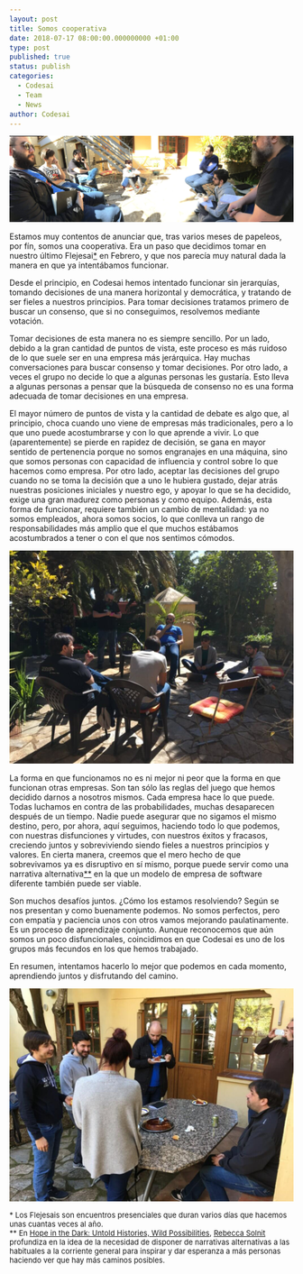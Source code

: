 ```yaml
---
layout: post
title: Somos cooperativa
date: 2018-07-17 08:00:00.000000000 +01:00
type: post
published: true
status: publish
categories:
  - Codesai
  - Team
  - News
author: Codesai
---
```


<img src="/assets/flejesai_tenerife_2018.JPG" alt="Codesai en Flejesai 1" />

Estamos muy contentos de anunciar que, tras varios meses de papeleos, por fín,
somos una cooperativa. Era un paso que decidimos tomar en nuestro último Flejesai<a href="#nota1">*</a> en Febrero, y que nos parecía muy natural dada la manera en que ya intentábamos funcionar.

Desde el principio, en Codesai hemos intentado funcionar sin jerarquías, tomando decisiones de una manera horizontal y democrática, y tratando de ser fieles a nuestros principios. Para tomar decisiones tratamos primero de buscar un consenso, que si no conseguimos, resolvemos mediante votación.

Tomar decisiones de esta manera no es siempre sencillo. Por un lado, debido a la gran cantidad de puntos de vista, este proceso es más ruidoso de lo que suele ser en una empresa más jerárquica. Hay muchas conversaciones para buscar consenso y tomar decisiones. Por otro lado, a veces el grupo no decide lo que a algunas personas les gustaría. Esto lleva a algunas personas a pensar que la búsqueda de consenso no es una forma adecuada de tomar decisiones en una empresa.

El mayor número de puntos de vista y la cantidad de debate es algo que, al principio, choca cuando uno viene de empresas más tradicionales, pero a lo que uno puede acostumbrarse y con lo que aprende a vivir. Lo que (aparentemente) se pierde en rapidez de decisión, se gana en mayor sentido de pertenencia porque no somos engranajes en una máquina, sino que somos personas con capacidad de influencia y control sobre lo que hacemos como empresa. Por otro lado, aceptar las decisiones del grupo cuando no se toma la decisión que a uno le hubiera gustado, dejar atrás nuestras posiciones iniciales y nuestro ego, y apoyar lo que se ha decidido, exige una gran madurez como personas y como equipo. Además, esta forma de funcionar, requiere también un cambio de mentalidad: ya no somos empleados, ahora somos socios, lo que conlleva un rango de responsabilidades más amplio que el que muchos estábamos acostumbrados a tener o con el que nos sentimos cómodos.

<img src="/assets/flejesai_tenerife_2018_2.JPG" alt="Codesai en Flejesai 2" />

La forma en que funcionamos no es ni mejor ni peor que la forma en que funcionan otras empresas. Son tan sólo las reglas del juego que hemos decidido darnos a nosotros mismos. Cada empresa hace lo que puede. Todas luchamos en contra de las probabilidades, muchas desaparecen después de un tiempo. Nadie puede asegurar que no sigamos el mismo destino, pero, por ahora, aquí seguimos, haciendo todo lo que podemos, con nuestras disfunciones y virtudes, con nuestros éxitos y fracasos, creciendo juntos y sobreviviendo siendo fieles a nuestros principios y valores. En cierta manera, creemos que el mero hecho de que sobrevivamos ya es disruptivo en sí mismo, porque puede servir como una narrativa alternativa<a href="#nota2">**</a> en la que un modelo de empresa de software diferente también puede ser viable.

Son muchos desafíos juntos. ¿Cómo los estamos resolviendo? Según se nos presentan y como buenamente podemos. No somos perfectos, pero con empatía y paciencia unos con otros vamos mejorando paulatinamente. Es un proceso de aprendizaje conjunto. Aunque reconocemos que aún somos un poco disfuncionales, coincidimos en que Codesai es uno de los grupos más fecundos en los que hemos trabajado. 

En resumen, intentamos hacerlo lo mejor que podemos en cada momento, aprendiendo juntos y disfrutando del camino.

<img src="/assets/flejesai_tenerife_2018_3.JPG" alt="Codesai en Flejesai 3" />

<p style="font-size: small;">
  <a name="nota1"></a> * Los Flejesais son encuentros presenciales que duran varios días que hacemos unas cuantas veces al año.
  <br>
  <a name="nota2"></a> ** En <a href="https://www.goodreads.com/book/show/28048.Hope_in_the_Dark">Hope in the Dark: Untold Histories, Wild Possibilities</a>, <a href="https://en.wikipedia.org/wiki/Rebecca_Solnit">Rebecca Solnit</a> profundiza en la idea de la necesidad de disponer de narrativas alternativas a las habituales a la corriente general para inspirar y dar esperanza a más personas haciendo ver que hay más caminos posibles.
</p>